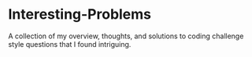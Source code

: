 # Interesting-Problems
A collection of my overview, thoughts, and solutions to coding challenge style questions that I found intriguing.
